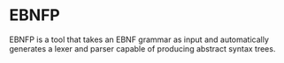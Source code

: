 # EBNFP

EBNFP is a tool that takes an EBNF grammar as input and automatically generates a lexer and parser capable of producing abstract syntax trees.
